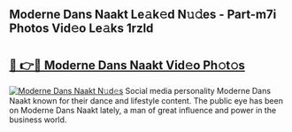 ## Moderne Dans Naakt Le𝚊k𝚎d N𝚞𝚍es - Part-m7i Photos Vid𝚎o Le𝚊ks 1rzld

# <h2><a href="http://fb4izvd.evod.top/?m=Moderne+Dans+Naakt">🔗 👉🔴 Moderne Dans Naakt Vid𝚎o Ph𝚘t𝚘s</a></h2>

[![Moderne Dans Naakt N𝚞d𝚎s](https://i.imgur.com/8V9OHl7.gif)](http://fb4izvd.evod.top/?m=Moderne+Dans+Naakt)
Social media personality Moderne Dans Naakt known for their dance and lifestyle content. The public eye has been on Moderne Dans Naakt lately, a man of great influence and power in the business world. 
